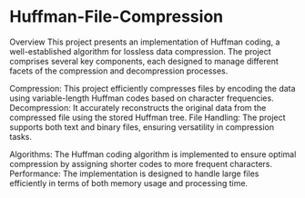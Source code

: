 # Huffman-File-Compression

Overview
This project presents an implementation of Huffman coding, a well-established algorithm for lossless data compression. The project comprises several key components, each designed to manage different facets of the compression and decompression processes.

Compression: This project efficiently compresses files by encoding the data using variable-length Huffman codes based on character frequencies.
Decompression: It accurately reconstructs the original data from the compressed file using the stored Huffman tree.
File Handling: The project supports both text and binary files, ensuring versatility in compression tasks.

Algorithms: The Huffman coding algorithm is implemented to ensure optimal compression by assigning shorter codes to more frequent characters.
Performance: The implementation is designed to handle large files efficiently in terms of both memory usage and processing time.

